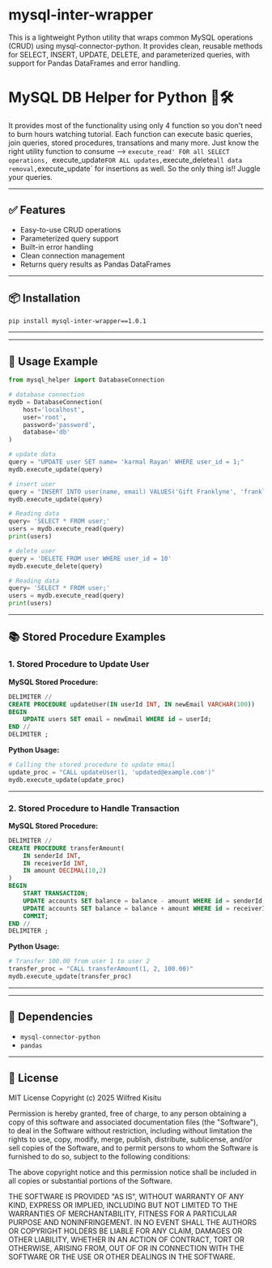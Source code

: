 # mysql-inter-wrapper

This is a lightweight Python utility that wraps common MySQL operations (CRUD) using mysql-connector-python. It provides clean, reusable methods for SELECT, INSERT, UPDATE, DELETE, and parameterized queries, with support for Pandas DataFrames and error handling. 

# MySQL DB Helper for Python 🐍🛠️

It provides most of the functionality using only 4 function so you don't need to burn hours watching tutorial. Each function can execute basic queries, join queries, stored procedures, transations and many more. Just know the right utility function to consume --> `execute_read' FOR all SELECT operations, `execute_update` FOR ALL updates, `execute_delete` all data removal, `execute_update` for insertions as well. So the only thing is!! Juggle your queries.

---

## ✅ Features

- Easy-to-use CRUD operations
- Parameterized query support
- Built-in error handling
- Clean connection management
- Returns query results as Pandas DataFrames

---

## 📦 Installation

```bash
pip install mysql-inter-wrapper==1.0.1
```

---

---

## 🔧 Usage Example

```python
from mysql_helper import DatabaseConnection

# database connection
mydb = DatabaseConnection(
    host='localhost',
    user='root',
    password='password',
    database='db'
)

# update data
query = "UPDATE user SET name= 'karmal Rayan' WHERE user_id = 1;"
mydb.execute_update(query)

# insert user
query = "INSERT INTO user(name, email) VALUES('Gift Franklyne', 'franklyne@example.com')"
mydb.execute_update(query)

# Reading data
query= 'SELECT * FROM user;'
users = mydb.execute_read(query)
print(users)

# delete user
query = 'DELETE FROM user WHERE user_id = 10'
mydb.execute_delete(query)

# Reading data
query= 'SELECT * FROM user;'
users = mydb.execute_read(query)
print(users)
```

---

## 📚 Stored Procedure Examples

### 1. Stored Procedure to Update User

**MySQL Stored Procedure:**

```sql
DELIMITER //
CREATE PROCEDURE updateUser(IN userId INT, IN newEmail VARCHAR(100))
BEGIN
    UPDATE users SET email = newEmail WHERE id = userId;
END //
DELIMITER ;
```

**Python Usage:**

```python
# Calling the stored procedure to update email
update_proc = "CALL updateUser(1, 'updated@example.com')"
mydb.execute_update(update_proc)
```

---

### 2. Stored Procedure to Handle Transaction

**MySQL Stored Procedure:**

```sql
DELIMITER //
CREATE PROCEDURE transferAmount(
    IN senderId INT,
    IN receiverId INT,
    IN amount DECIMAL(10,2)
)
BEGIN
    START TRANSACTION;
    UPDATE accounts SET balance = balance - amount WHERE id = senderId;
    UPDATE accounts SET balance = balance + amount WHERE id = receiverId;
    COMMIT;
END //
DELIMITER ;
```

**Python Usage:**

```python
# Transfer 100.00 from user 1 to user 2
transfer_proc = "CALL transferAmount(1, 2, 100.00)"
mydb.execute_update(transfer_proc)
```

---

---

## 🧪 Dependencies

- `mysql-connector-python`
- `pandas`

---

## 📄 License

MIT License
Copyright (c) 2025 Wilfred Kisitu

Permission is hereby granted, free of charge, to any person obtaining a copy
of this software and associated documentation files (the "Software"), to deal
in the Software without restriction, including without limitation the rights
to use, copy, modify, merge, publish, distribute, sublicense, and/or sell
copies of the Software, and to permit persons to whom the Software is
furnished to do so, subject to the following conditions:

The above copyright notice and this permission notice shall be included in all
copies or substantial portions of the Software.

THE SOFTWARE IS PROVIDED "AS IS", WITHOUT WARRANTY OF ANY KIND, EXPRESS OR
IMPLIED, INCLUDING BUT NOT LIMITED TO THE WARRANTIES OF MERCHANTABILITY,
FITNESS FOR A PARTICULAR PURPOSE AND NONINFRINGEMENT. IN NO EVENT SHALL THE
AUTHORS OR COPYRIGHT HOLDERS BE LIABLE FOR ANY CLAIM, DAMAGES OR OTHER
LIABILITY, WHETHER IN AN ACTION OF CONTRACT, TORT OR OTHERWISE, ARISING FROM,
OUT OF OR IN CONNECTION WITH THE SOFTWARE OR THE USE OR OTHER DEALINGS IN THE
SOFTWARE.
